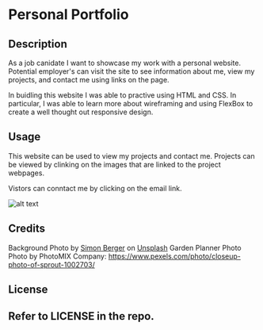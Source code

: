 # Personal Portfolio

## Description

As a job canidate I want to showcase my work with a personal website. Potential employer's can visit the site to see information about me, view my projects, and contact me using links on the page.

In buidling this website I was able to practive using HTML and CSS. In particular, I was able to learn more about wireframing and using FlexBox to create a well thought out responsive design.

## Usage

This website can be used to view my projects and contact me. Projects can be viewed by clinking on the images that are linked to the project webpages.

Vistors can conntact me by clicking on the email link.

![alt text](./assets/portfolio.png)
## Credits

Background Photo by <a href="https://unsplash.com/@8moments?utm_content=creditCopyText&utm_medium=referral&utm_source=unsplash">Simon Berger</a> on <a href="https://unsplash.com/photos/landscape-photography-of-mountains-twukN12EN7c?utm_content=creditCopyText&utm_medium=referral&utm_source=unsplash">Unsplash</a>
Garden Planner Photo
Photo by PhotoMIX Company: https://www.pexels.com/photo/closeup-photo-of-sprout-1002703/

## License

Refer to LICENSE in the repo.
---